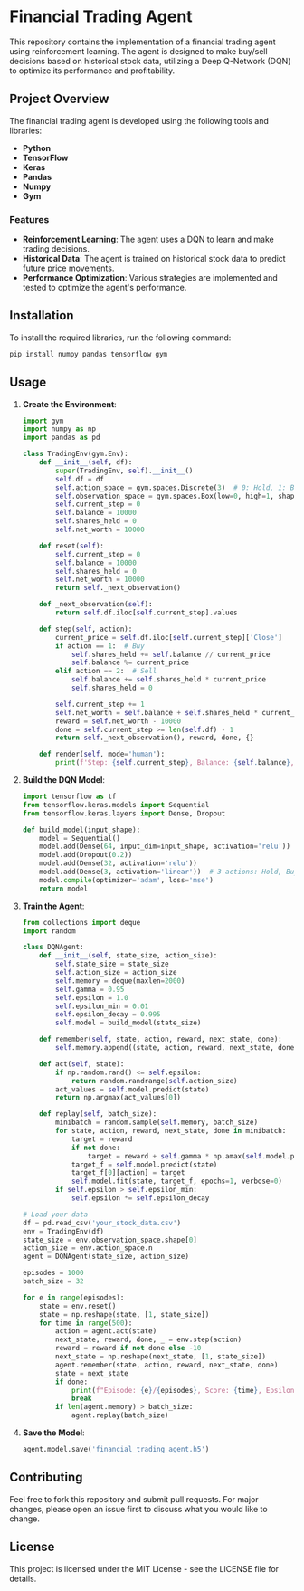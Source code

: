 # Financial Trading Agent

This repository contains the implementation of a financial trading agent using reinforcement learning. The agent is designed to make buy/sell decisions based on historical stock data, utilizing a Deep Q-Network (DQN) to optimize its performance and profitability.

## Project Overview

The financial trading agent is developed using the following tools and libraries:
- **Python**
- **TensorFlow**
- **Keras**
- **Pandas**
- **Numpy**
- **Gym**

### Features
- **Reinforcement Learning**: The agent uses a DQN to learn and make trading decisions.
- **Historical Data**: The agent is trained on historical stock data to predict future price movements.
- **Performance Optimization**: Various strategies are implemented and tested to optimize the agent's performance.

## Installation

To install the required libraries, run the following command:
```bash
pip install numpy pandas tensorflow gym
```

## Usage

1. **Create the Environment**:
   ```python
   import gym
   import numpy as np
   import pandas as pd

   class TradingEnv(gym.Env):
       def __init__(self, df):
           super(TradingEnv, self).__init__()
           self.df = df
           self.action_space = gym.spaces.Discrete(3)  # 0: Hold, 1: Buy, 2: Sell
           self.observation_space = gym.spaces.Box(low=0, high=1, shape=(df.shape[1],), dtype=np.float32)
           self.current_step = 0
           self.balance = 10000
           self.shares_held = 0
           self.net_worth = 10000

       def reset(self):
           self.current_step = 0
           self.balance = 10000
           self.shares_held = 0
           self.net_worth = 10000
           return self._next_observation()

       def _next_observation(self):
           return self.df.iloc[self.current_step].values

       def step(self, action):
           current_price = self.df.iloc[self.current_step]['Close']
           if action == 1:  # Buy
               self.shares_held += self.balance // current_price
               self.balance %= current_price
           elif action == 2:  # Sell
               self.balance += self.shares_held * current_price
               self.shares_held = 0

           self.current_step += 1
           self.net_worth = self.balance + self.shares_held * current_price
           reward = self.net_worth - 10000
           done = self.current_step >= len(self.df) - 1
           return self._next_observation(), reward, done, {}

       def render(self, mode='human'):
           print(f'Step: {self.current_step}, Balance: {self.balance}, Shares Held: {self.shares_held}, Net Worth: {self.net_worth}')
   ```

2. **Build the DQN Model**:
   ```python
   import tensorflow as tf
   from tensorflow.keras.models import Sequential
   from tensorflow.keras.layers import Dense, Dropout

   def build_model(input_shape):
       model = Sequential()
       model.add(Dense(64, input_dim=input_shape, activation='relu'))
       model.add(Dropout(0.2))
       model.add(Dense(32, activation='relu'))
       model.add(Dense(3, activation='linear'))  # 3 actions: Hold, Buy, Sell
       model.compile(optimizer='adam', loss='mse')
       return model
   ```

3. **Train the Agent**:
   ```python
   from collections import deque
   import random

   class DQNAgent:
       def __init__(self, state_size, action_size):
           self.state_size = state_size
           self.action_size = action_size
           self.memory = deque(maxlen=2000)
           self.gamma = 0.95
           self.epsilon = 1.0
           self.epsilon_min = 0.01
           self.epsilon_decay = 0.995
           self.model = build_model(state_size)

       def remember(self, state, action, reward, next_state, done):
           self.memory.append((state, action, reward, next_state, done))

       def act(self, state):
           if np.random.rand() <= self.epsilon:
               return random.randrange(self.action_size)
           act_values = self.model.predict(state)
           return np.argmax(act_values[0])

       def replay(self, batch_size):
           minibatch = random.sample(self.memory, batch_size)
           for state, action, reward, next_state, done in minibatch:
               target = reward
               if not done:
                   target = reward + self.gamma * np.amax(self.model.predict(next_state)[0])
               target_f = self.model.predict(state)
               target_f[0][action] = target
               self.model.fit(state, target_f, epochs=1, verbose=0)
           if self.epsilon > self.epsilon_min:
               self.epsilon *= self.epsilon_decay

   # Load your data
   df = pd.read_csv('your_stock_data.csv')
   env = TradingEnv(df)
   state_size = env.observation_space.shape[0]
   action_size = env.action_space.n
   agent = DQNAgent(state_size, action_size)

   episodes = 1000
   batch_size = 32

   for e in range(episodes):
       state = env.reset()
       state = np.reshape(state, [1, state_size])
       for time in range(500):
           action = agent.act(state)
           next_state, reward, done, _ = env.step(action)
           reward = reward if not done else -10
           next_state = np.reshape(next_state, [1, state_size])
           agent.remember(state, action, reward, next_state, done)
           state = next_state
           if done:
               print(f"Episode: {e}/{episodes}, Score: {time}, Epsilon: {agent.epsilon:.2}")
               break
           if len(agent.memory) > batch_size:
               agent.replay(batch_size)
   ```

4. **Save the Model**:
   ```python
   agent.model.save('financial_trading_agent.h5')
   ```

## Contributing

Feel free to fork this repository and submit pull requests. For major changes, please open an issue first to discuss what you would like to change.

## License

This project is licensed under the MIT License - see the LICENSE file for details.
